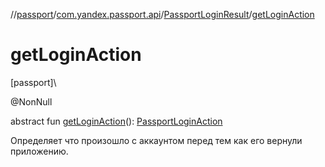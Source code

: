 //[passport](../../../index.md)/[com.yandex.passport.api](../index.md)/[PassportLoginResult](index.md)/[getLoginAction](get-login-action.md)

# getLoginAction

[passport]\

@NonNull

abstract fun [getLoginAction](get-login-action.md)(): [PassportLoginAction](../-passport-login-action/index.md)

Определяет что произошло с аккаунтом перед тем как его вернули приложению.
